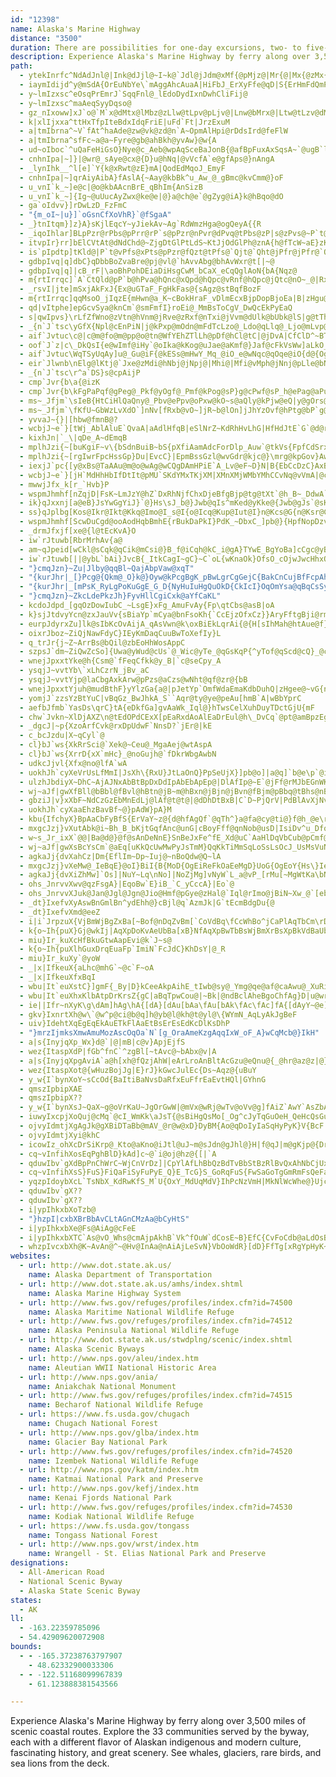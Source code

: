 ```yaml
---
id: "12398"
name: Alaska's Marine Highway
distance: "3500"
duration: There are possibilities for one-day excursions, two- to five-day itineraries, or see the entire byway over the course of several weeks.
description: Experience Alaska's Marine Highway by ferry along over 3,500 miles of scenic coastal routes. Explore the 33 communities served by the byway, each with a different flavor of Alaskan indigenous and modern culture, fascinating history, and great scenery. See whales, glaciers, rare birds, and sea lions from the deck.
path:
  - ytekInrfc^NdAdJnl@|Ink@dJjl@~I~k@`Jdl@jJdm@xMf{@pMjz@|Mr{@|Mx{@zMx{@~Mz{@hNh}@`Np|@zMn{@bNl|@`Mhx@pLhv@tLpv@zLpw@rLfv@xLhw@fL~t@rLlv@pLbv@`Mpx@tLrv@tLtv@nL`v@tLtv@vLzv@lLzu@pL|u@xLhw@hLfu@~L~w@pLfv@dMrx@lLtu@`Mhx@rLnv@tLvv@vL~v@tLxv@tLnv@xLhw@pLdv@xLbw@rLtv@~Lzw@bLlt@pLdv@nL~u@vL`w@vLzv@pLdv@pLdv@`Mdx@xLdw@vLbw@lLzu@zLhw@tLrv@|L|w@rLpv@nLvu@|Lzw@rLnv@`Mbx@jLpu@bLjt@lLpu@pLlv@|Lpw@jLlu@zLtw@lLnu@~K|s@vL~v@|Lvw@tLzv@nLvu@~Lbx@xLdw@jLju@lLtu@zLnw@dLzt@hLbu@tLrv@vL|v@pLhv@|Lrw@vLbw@tLtv@vLzv@|L|w@|Lrw@xLjw@fMxx@vLzv@vLbw@~L`x@xLfw@dMxx@bMjx@~L~w@lLru@tLvv@bMlx@nM`z@jMry@`Mdx@|Ltw@vLdw@hLbu@xK`s@|Kts@pKdr@~K|s@tKrr@zKns@hLfu@|Kps@dLvt@dLtt@bLbt@zKvs@dLtt@fLxt@xKbs@zKps@|Kls@tKxr@bLht@bLnt@dLrt@vK~r@`L`t@bLpt@`Lht@fLvt@`Lht@fLzt@lLru@xKbs@tKzr@tKpr@nKzq@~K|s@|Kns@|K|s@~Krs@~Kdt@lLnu@dKfu@pKrw@fKjv@jKrv@nKjw@~J`u@hKnv@zJrt@tJzs@lK~v@|Jtt@bKxu@bKtu@`Kfu@lK`w@fKdv@jKzv@zK`y@fKbv@nKpw@tKdx@dKzu@nKfw@hKpv@rKxw@fKhv@bKpu@nKhw@lKfw@hKjv@nKhw@hKtv@lK`w@fKfv@pKlw@hKpv@lKfw@tKdx@jKxv@nKhw@nKhw@bKru@dKzu@jK|v@jKvv@bKru@fKfv@lKdw@jKvv@jKvv@vKlx@lKdw@rKtw@jK~v@jKzv@hKfv@nKhw@lCbSrBtg@hCzo@nCvq@jCjp@nC|q@fC|n@hCpo@dCvm@fCfo@hCho@zChv@zCvu@vCzt@~C~v@`B~a@vCft@|C|v@zCbv@|Crv@`Dvw@|Cvv@xC`v@|Cjv@vCrt@vClt@|Crv@pChr@~Ctw@zCxu@zC|u@v@`SZzd@f@vx@Vt^
  - iaymIdijd^y@mSdA{OrEuNbYe\`mAggAhcAuaA|HiFbJ_ErXyFfe@qD|S{ErHmFdQmPhPu`@h[umBzQo{BxG{jD
  - y~lmIzxsc^eOsqPrEmrJ`SqqFnl@_lEdoDydIxnDwhCliFij@
  - y~lmIzxsc^maAeqSyyDqso@
  - gz_nIxoww]xJ`o@`M`x@dMtx@lMbz@zLlw@tLpv@pLjv@|Lnw@bMrx@|Ltw@tLzv@dMpx@zLnw@|Lvw@hKhq@~L~w@zLjw@xKjs@~Lzw@xLbw@|Lxw@dLrt@vL`w@zLhw@lLxu@lLru@pLjv@~Lxw@xLhw@xLlw@tLnv@zLpw@tLvv@tLtv@|Lvw@nL~u@tLvv@zLlw@tLvv@|Lrw@`Mdx@rLpv@nLzu@nL`v@`M`x@`Mpx@zLlw@`M`x@`Ol`A~L`x@fLzt@tOzbA|Mx{@dNx|@pMlz@jMpy@xM`{@pMhz@~Mj|@pM|y@hNn}@lMxy@zMt{@jMly@~Mz{@vM`{@~Lfx@pMbz@|Mv{@~Mf|@tMtz@|M|{@tMtz@lMvy@tM|z@~Mx{@nNb~@nMfz@xM~z@xMn{@pMfz@zMn{@hMny@lMry@pMhz@tMxz@jMry@vM~z@tNx~@tJrn@tJrn@pJzm@nJ|m@lLvu@dKpp@jJlm@lJlm@jJfm@dJpl@jIhi@tJpn@bKfp@zKjs@jMry@jMny@vM~z@dMzx@jMjy@nM`z@pLhv@dLvt@hMhy@bMjx@xNf_AjLru@vJpn@~Jbp@xIbk@fKrp@lKtq@dKzp@|Jho@dLtt@dKrp@lKrq@rKlr@xK`s@hLju@dKpp@bLjt@nK|q@pK~q@~K~s@tKxr@pKdr@tKlr@hK`q@vK|r@`Kfp@nM`z@bNl|@fKxp@hJdm@~K~s@tKpr@xKbs@pKbr@zKps@pMbz@~K|s@jKnq@dKtp@hK`q@|Krs@pKdr@zJho@vK~r@bLjt@jKdq@tKzr@lKrq@xK`s@dKnp@bLtt@dKlp@rKpr@tKpr@~Kzs@dKpp@zKjs@vK|r@~Kzs@`Khp@pK|q@vK|r@|Kvs@hKfq@dLpt@|Kvs@xJ|n@|Kvs@dLvt@|Kns@zJpo@zKjs@`Kbp@zKhs@dLvt@zKfs@rKrr@tLtv@zKhs@dLpt@jKlq@tKxr@|Kps@xKbs@pLhv@bLlt@~K|s@~K|s@tKpr@hKbq@|Jlo@jKpq@pKdr@bKfp@fKxp@fErX`J|k@fJvl@lJpm@bJfl@nK`r@~Irk@~Izk@dJxl@vIlj@
  - k|xlIjxxa^ttHxTfpIteBdxIdqFriE|uFd`Ft|JrzExuM
  - a|tmIbrna^~V`fAt^haAde@zw@vk@zd@n`A~OpmAlHpi@rDdsIrd@feFlW
  - a|tmIbrna^sfFc~a@a~Fyre@gb@ahBkh@yvAw}@w{A
  - ud~oIboc`^uQaFeHiGsO}Nye@c_Aeb@wpAqSceBaJonB{@afBpFuxAxSqsA~`@ugB`l@}wAvt@y}@nh@wZnj@kHvlCoRfzSyJbd@iClc@uO|fEylC
  - cnhnIpa|~]}|@wr@_sAye@cx@{D}u@hNq|@vVcfA`e@gfAps@}nAngA
  - _lynIhk__^l[e]`Y{k@xRwt@zE}mA|QodEdMqoJ_EmyF
  - cnhnIpa|~]qrAiyAibA}fAslA{~Aay@kbBk^u_Aw_@_gBmc@kvCmm@}oF
  - u_vnI`k_~]e@c|@o@kbAAcnBrE_qBhIm{AnSizB
  - u_vnI`k_~]{Ig~@uUucAyZwx@ke@e|@}a@ch@e`@gZyg@iA}k@hBqo@dO
  - ga`oIdvv}]rDwLzD_FzFmC
  - "{m_oI~|u}]`oGsnCfXoVhR}`@fSgaA"
  - _}tnItqm}]z}A}sKjlEqcY~yJiekAv~Ag`RdWmzHga@ogQeyA{{R
  - _iqoIhlar]BLpPzr@rPbs@pPrr@rP`s@pPzr@nPvr@dPvq@tPbs@zP|s@zPvs@~P`t@vOlp@pOxo@pObp@zOrp@rOhp@rO|o@nQvu@fQxt@|P|s@vPrs@jQ~t@fQ~t@dQvt@tQbv@xDbPtJna@|P|s@bPtq@bPjq@jPjr@pPxr@bE`QrC`RbKdp@bKjp@bKlp@`K`p@hKdq@lKpq@lKtq@fL|t@dLvt@hL~t@zKps@tLvv@nL~u@jLhu@jLlu@lLxu@rLrv@nLtu@dLxt@dLnt@dKpp@|Kvs@jLlu@bLpt@bLft@fL`u@zKls@lLru@hLfu@~K`t@dLpt@`L`t@fL~t@bKhp@pKjr@jLfu@|Kts@~K~s@tLtv@tLxv@jLfu@~K|s@~K~s@bLjt@zKls@~K~s@hLhu@jLhu@zKps@hL~t@jLpu@`Lbt@tLxv@|Kts@bLlt@~Kxs@dLpt@|Kvs@`Lbt@nL~u@xKhs@lKnq@bLrt@|Krs@~Kts@vK~r@|Jno@fLbu@~L~w@`Mbx@~L`x@|Ltw@hMjy@hLbu@vL~v@|Ltw@rLrv@`Mdx@fAdH
  - itvpIr}rr]bElCVtAt@dNdChd@~ZjgDtGlPtLdS~KtJjOdGlPh@znA{h@fTcW~aE}zK~xFwkO
  - is`pIpdtp]tKld@|P`t@vPfs@xPts@pPzr@fQzt@tPfs@`Qjt@`Qht@jPfr@jPfr@`Qlt@jPfr@`Plq@rPbs@xPls@~Pft@dQtt@bQjt@nPzr@tPbs@vPls@pPzr@jPhr@vPhs@nPxr@bPnq@fPzq@
  - gdbpIvq|q]dbC}qDbbBoZvaBre@pj@vl@`hAvvAbg@bhAvWxr@t[|~@
  - gdbpIvq|q]|cB_rF|\aoBhPohDEiaDiHsgCwM_bCaX_eCqQglAoN{bA{Nqz@
  - m{rtIrrqc]`A`CtQld@pP`b@hPva@hQnc@xQpd@hQpc@vRnf@hQpc@jQtc@nO~_@|Rxf@fQnc@zPrb@`Qbc@jOv_@`Pba@lRve@pP`b@rQfd@jTvi@lTxi@vQld@pS~g@rShh@bSdg@vSnh@`R~d@jRxe@vRjf@zQxd@xSnh@pQbd@xRpf@|Svh@jRve@pR~e@fRpe@vQld@~R~f@fPja@bQhc@nQ|c@bRde@vRnf@|Qxd@rRff@jSvg@|Rvf@~R|f@|Sxh@zRtf@zSvh@jSvg@~Szh@nS`h@lSxg@~S|h@`Tbi@jTri@pS`h@lSzg@fTli@`T`i@nT~i@pSbh@tShh@jStg@rSfh@zSrh@jTxi@nSxg@tSlh@nTxi@bTfi@fTli@|S|h@tShh@fTli@bSdg@`Tdi@`T`i@xSnh@hStg@jTpi@pTdj@vSjh@hTti@rSbh@vUnl@vJjb@zDvPfPds@|O`r@rPdt@lPrs@vPrt@lPts@rPft@pP~s@bPtr@tPpt@bPrr@vPnt@zP`u@rPht@pP|s@lOnp@pPbt@dO|o@fJnf@bNjt@fN~t@bOrw@|Mzs@pNzu@hOlx@hOtx@~Npw@pOdy@bO~w@hOpx@xNvv@zMls@jNhu@dOzw@tNnv@fOhx@`Otw@xNxv@`Orw@lO|x@nOdy@~Npw@jOnx@|Nlw@tOzy@bOvw@hOtx@hOlx@`Oxw@`Opw@lO~x@~Nlw@|Ndw@bO|w@lOby@tNdv@jOtx@vNpv@fOfx@~Nrw@vNrv@nO`y@~Npw@|Ndw@xNzv@xNtv@nOdy@~Nnw@fOhx@nNnu@hOpx@bO`x@xNrv@hOrx@`Orw@|Ndw@zN~v@`Opw@~Npw@|Ndw@nOdy@nOfy@`Otw@bO~w@xNtv@~Njw@vNrv@|N`w@xNvv@`Oxw@dO~w@tNjv@bO|w@lOby@nOby@fOjx@bOzw@lO|x@bOxw@bO`x@`Onw@dObx@jOtx@zN`w@|Nfw@~Njw@fOlx@bOzw@bOzw@|Ndw@fOhx@~Nlw@~Njw@~Nnw@fOjx@nOby@lO|x@hOrx@tOvy@fOnx@jOrx@pOry@fOfx@nOdy@nOby@fOhx@jOzx@fOhx@|Nhw@jOpx@fOjx@nOhy@bOvw@lO|x@zOtz@hOpx@jOvx@fOlx@|Nbw@pOly@vNnv@lOzx@xNzv@fOjx@zNzv@dObx@bO|w@jOxx@fOlx@~Nbw@dObx@~Nrw@dKzi@~Jnb@vPjs@vPls@rP~r@bQpt@dQtt@|P|s@`Qlt@zPts@xPps@jPnr@bQht@`Qjt@|P~s@rP|r@jPnr@nPpr@|Pzs@zPzs@xPrs@~P`t@hQbu@pPxr@lD`O
  - _rsvI|jte]mSxjAkFxJ{Ex@uGTaF_FgHkFas@{sAgz@stBqfBozF
  - m{rtIrrqc]qqMsoO_jIqzE{mHwn@a_K~cBokHraF_vDlmEcxBjpDopBjoEa|B|zHgu@`xEem@z}EmOhiGt\r_IvdAjbH
  - qd|vItphe]epGcvSya@knCm`@smFmfI}roEi@_MmBsToCgV_DwQcEkPyEaQ
  - s|qwIpvs}\rLfZfWno@zVtn@hVnm@jRve@zRxf@nTxi@jVvm@dUlk@bUbk@lS|g@tThj@rS`h@bShg@rMf\nSxg@hSrg@vQpd@xRnf@xQrd@hSpg@zTxj@dSfg@zRrf@nS|g@dLnYtQhd@lRve@vQld@dRje@vTlj@nU|k@vSnh@lQzc@|Rvf@xQtd@rOf`@rQbd@nR~e@rVfn@fTji@lPxa@|Qzd@zQrd@jRve@bRfe@rQdd@nRze@dRle@zQtd@~Rzf@`Rfe@tPhb@jSrg@hSrg@lQzc@`Rbe@`Q`c@dTfi@pTbj@rSdh@fSng@nQ|c@tPhb@lTzi@|JxV`}@~zBnI~SlPva@~Q~d@~S|h@jSxg@~Rzf@zQvd@~Qzd@pQdd@rQ`d@bRhe@jQtc@pQbd@|Ox`@~Qzd@dShg@fRpe@nR|e@pQ`d@`Rbe@rRdf@`Rbe@bPfa@nR|e@`R`e@hSrg@bRde@pRbf@fRje@nPbb@bQbc@~Q|d@xQpd@hSrg@rOd`@nQzc@dRhe@dQnc@nRze@nR~e@`P~`@tQhd@hRte@tRff@|Rzf@lSxg@bVfm@rRbf@dRje@`Rde@fRje@bRfe@`Ob_@|Qvd@bSfg@zSth@dThi@`T`i@rSfh@tSfh@tRlf@jSvg@|Ox`@pS~g@|Szh@jStg@pS`h@rPfb@xQrd@xPpb@xQrd@|Pxb@tPjb@vOn`@hPla@rOf`@lSzg@xPpb@tRhf@`Rbe@pPbb@xPnb@rPhb@vOl`@lPza@jRte@hQpc@`Qbc@jPra@
  - _{n`J`tsc\yGfX{Npl@cEnPiN|j@kPxp@mOdn@mFdTcLzo@_Ldo@qLlq@_Ljo@mLvp@o@vDqH|o@uH`q@}Hvq@sHnp@wH~p@]xCeBpSmFnn@oFbo@uFdp@oFdo@qFpo@aFdl@mFln@uFlp@{Fdq@{Frq@oFfo@{Ffq@mFrn@oF|n@oFho@{Fpq@{Fdq@qFvo@uFdp@{Frq@{Fnq@yF`q@}Ftq@{Fhq@sF|o@uFrp@sFro@wFrp@{Fjq@sF`p@oF|n@sFdp@kFtm@uFpp@wFvp@sFvo@uFbp@sF|o@qFlo@mFrn@kFnn@qFro@mFhn@mFrn@uFlp@gFfm@qFxo@{Ffq@yFdq@wFvp@sF~o@}Frq@}Epk@eAvp@gAvp@gAhq@cA`o@cAro@k@j^p@xn@v@vq@n@zl@x@xs@x@vs@t@br@r@~o@ZlWnDjo@lDjn@lDvn@lDpn@pDjo@nDdo@rD~o@rDhp@vDbq@rD~o@pDpo@nD|n@pDdp@rDzo@rD~o@vDhq@lDxn@rDto@nDho@pDxo@pDjo@xDxq@pDpo@lDxn@vD~p@nD~n@~Bbb@nFxc@vHxn@bIpp@bIvp@xHfo@|Hto@|Hzo@fIdq@fIfq@pH|m@tHrn@tHln@bI|p@`Ijp@hIpq@xHbo@|Hzo@fHdl@rHln@zHno@~Hbp@vHtn@bItp@|H|o@tHln@|Hvo@`Inp@xH~n@xHjo@jH~l@dIzp@zHjo@xHlo@zHpo@pHxm@dFbb@|Mbn@nNzo@fNdo@fM`l@vNpp@lNto@|Mdn@dN~n@pN~o@lNvo@vMpm@~Mhn@|Mbn@`Npn@|M`n@tMjm@nJdc@~Mln@vLjj@|Ldk@rM|l@zM`n@|Mbn@tLbj@pN`p@fN`o@dN`o@vMpm@lNvo@vMpm@jNho@hMhl@jNlo@jEbSrEvQnOjm@fOvl@tO~m@fOvl@xNlk@zNrk@pOvm@|Orn@vOdn@~Mdi@tO`n@rOtm@vOdn@pOtm@tO|m@dOnl@jNhj@hPxo@pPhp@vOdn@vObn@dPno@pPhp@lOhm@bOll@vOdn@jO`m@|Opn@tO~m@bPfo@lPdp@lOdm@xOhn@jPzo@hPxo@`Pbo@~Orn@dPlo@hNbj@xNjk@`Nli@xIl]~Q~d@zVvn@vRlf@hUrk@nS~g@~Pzb@|Sxh@`P`a@hUpk@dUlk@~V~n@nVzm@zSrh@hTti@vPjb@vUnl@rSfh@hSpg@fQlc@pP~a@dSjg@jSxg@lRve@nP~a@vQjd@~U~l@hRre@rQbd@|Rzf@dShg@xWpp@vUnl@bRbe@vVpn@`T`i@|Rxf@jQtc@zTtj@rPfb@bVdm@|Rzf@dPfa@pTdj@|Szh@fRje@|Txj@nR|e@pSbh@hQtc@xRlf@tTjj@dRhe@xRpf@~R`g@rRdf@tSjh@nQ|c@~Qzd@tUjl@lQzc@bR`e@xTrj@dQlc@~Qzd@hTri@rRbf@hRte@zRrf@tRhf@rPdb@pQdd@zQvd@tOj`@|Qzd@xQnd@vOl`@zRvf@hUnk@nU~k@|Svh@nR~e@~R|f@lT|i@`R|d@jQvc@rQdd@xRtf@dSfg@dQjc@`Rde@hRne@~Q~d@xQpd@`R`e@nQ|c@zTvj@dThi@tQfd@bUfk@zRvf@lSxg@vSlh@jSvg@lQxc@bWfo@jTvi@dUhk@vTlj@rTfj@tThj@bTdi@xTnj@zQvd@|Pxb@jRve@nS|g@~Tzj@jSvg@hTpi@lTzi@`U`k@rSfh@jSrg@rUfl@hUrk@jUrk@`Rde@nT~i@jUnk@lT|i@jQrc@lT|i@zRpf@bTji@~Tzj@hTpi@dRje@tQjd@|Sxh@fTni@vSlh@`W~n@pVbn@nV|m@xTpj@|Rzf@rUfl@pW|o@jWto@tVln@lTvi@`U`k@bVdm@rVfn@jUvk@fUlk@bVbm@fVnm@tUhl@fVnm@tTfj@vRpf@vUll@|Qxd@jUtk@vRlf@lTzi@zTtj@lUzk@bUdk@lTvi@`Vbm@fUlk@`U`k@rShh@dVhm@rS`h@zVvn@pT`j@jTvi@dTji@`U`k@jSvg@`T~h@rQdd@bRfe@nP`b@rK`XvOp`@`Sbg@dSdg@lS|g@bPda@pP`b@vNn^xQnd@lN|]xQld@lN`^xQnd@vNl^tMl\`P~`@fPla@bPfa@nR|e@vQld@nQ`d@hRne@lP|a@nO|_@rQbd@|U|l@nUxk@fVnm@nR|e@xJrVtPjb@hSpg@|Mx\rUfl@rWfp@fSjg@jTri@b\fy@tXhr@tYjt@bRfe@hPna@bQfc@lRze@rWfp@jWro@hVnm@rNh^pQ`d@jStg@tRjf@dVhm@zMv\jYvs@|Vvn@~U~l@pU`l@zUpl@tVln@nZzu@zQtd@rRhf@zXrr@~R|f@pV`n@|Y|t@|Vxn@zXtr@zSrh@hVtm@|Wvp@|Txj@lVxm@jTvi@tXhr@tThj@~S|h@lU|k@zQrd@|[zx@p[|w@~W~p@dUhk@zXxr@nT|i@~\zz@dRje@|Uvl@~V~n@dWho@xVrn@zUtl@tXfr@n]|{@pV`n@l[zw@bYfs@zXtr@bSbg@~W~p@nX~q@h[lw@pYbt@vXjr@tTjj@nV~m@jXtq@lZxu@fWlo@bTdi@b[fw@h[nw@lYxs@j[vw@b]b{@zXvr@lZvu@f]n{@t^f~@rWfp@|]x|@t`@fbAfWno@bZfu@x`@nbAf^j}@ra@hdAr\bz@r\bz@x]r|@jXvq@pc@`hA~_@|`Av[jx@he@pkAdYhs@|^x~@zb@rfAb[dw@db@jeAb^`}@l_@z_AdWho@dYjs@bZ`u@x^t~@j^r}@v[nx@fb@jeAfYns@|_@x`Azi@rtAh_@r_A|c@thA|^x~@pg@bpAni@zsA~q@zdBvr@hfBvj@lvAjc@vgAld@viAj^t}@r^b~@~T~j@zEtL
  - aif`Jvtuc\c@|c@m@fo@m@pp@o@tn@WfYEhZTlLh@pDf@hCl@tC|@jDvA|CfClD^~BTbDC`Ea@nEq@vD{A~EaBdD
  - oof`J`z|c\_DkQsI{e@wImf@iHy`@oIka@kKog@uJae@aKmf@}Jaf@cFkVsWw]aLkO_XeIyC_AkUzCk[fM}T`\qP`h@wC`JsBhI
  - aif`Jvtuc\WqTSyUqAy]u@_Gu@iF{@kESs@mHwY_Mq_@iO_e@wNqc@qOqe@iO{d@{Ogf@kPkg@qOme@{Oif@eOud@uLy^{Oef@yOcf@mOee@{Okf@oPsg@cPwf@yOcf@{H}U
  - eir`Jlwnb\nElg@lKtj@`Jxe@zMdi@hNbj@jNpj@|Mhi@|Mfi@vMph@jNnj@pLle@bNti@zMfi@`Nni@fNbj@jLzd@bNti@vMrh@|Mhi@nNxj@bNxi@pMbh@fN`j@lNrj@dN`j@pLle@`Hzh@rBpVT~VUfZObVIrM
  - _{n`J`tsc\r^a`DS}s@cpAijP
  - cmp`Jvr{b\a{@izK
  - cmp`Jvr{b\kFgPaPqf@gPeg@_Pkf@yOgf@_Pmf@kPog@sP}g@cPwf@sP_h@ePag@aPuf@wPeh@wPih@yO_f@iPkg@_Pqf@yOaf@gPag@gPeg@sOse@yO_f@yOaf@{Omf@cPsf@sPah@oOme@gNmb@kMo`@yCcJ{Kg[{CyIeLqh@kL{h@}Kwg@qLgi@mLii@mLci@wK}f@yKgg@aL{g@mLgi@gLoh@cLah@yKgg@qKmf@eLih@}Kog@sLwi@_Lyg@}Kqg@uL{i@gLsh@}Kqg@_Lug@yJ_d@}Jkh@_Kmh@kK_j@_Koh@wJmg@cK}h@mJsf@oKgj@qJyf@}Jkh@gKii@mKaj@{J}g@kKsi@oKij@wJyg@qKkj@iKqi@eJme@cK}h@cK_i@}Jkh@gKei@qKmj@eKei@kKwi@kKui@oKij@}Iud@yJ{g@sKqj@wJug@cK{h@}Jih@oJuf@cK{h@iKwi@eK_i@oKgj@aFgWwKsf@iBgIeO}[oRia@cTwc@iTed@aToc@}Tie@iU}e@uUmf@kTed@oUgf@wTyd@_Tqc@}Tie@eT{c@uT{d@cUme@qSub@cUse@yT_e@qTqd@cUue@_HuNsKkNuKuGmMiCqMMk_@]w^]c][_]_@}][w][a^]i^_@u][w][w]]e_@_@c_@_@{DEa^|Bq\xBe]xBu]zBo\xBw]zBg^~B}]|Bk]xBm]zBe]vBu\xBw\xBu\xB}[rBw\vBq\vBg\vBm\vBo\tBa^~Bu\vBeIf@uZrD{UnE}Dv@oY~Jo[|Jm[~Ju[|Jg\hKiVtHo[~Jc]rKa]rKw\lKs[~Jo[~Ju[~Jq[|Jq\jKi\hK}\nK{\pKc\fKy\lKy[bK{\pKo\fKqZrJw\nK{]|Kw[|Ji\jK{\lK{\pK{[`Ku\nKu\lKk\hKwYfJc[xJcZhJkXtI{XxImXrIyXxIsXvIqYdJiXpImY`J}X|I{YfJeXpI_XlIgY~I_Y|IaY|IuXtI{XzIuXvIkZnJkZnJkZnJaYzImY`JiY`JgXpIsXtIoZrJkY`JqXtIeY|I}WnIaYzIuZrJ{WlIcZjJ_ZhJqYbJsXvIaXnIqXtIoXtIsV|HwV|HkY~IqXvI{YfJmYbJuXvIyWjIiXrIuYdJyXzIgWdIkXpIiY~ImWfIgWdImVxHyXxIqWhIeWbIwXzIcXnI_XzHcFtA}Ip@mKz@sXk@a@A_OwAaWgCsVaCkWiCcV_CoWgC}VeCmUyBgVcCqVaCsVcCiWgCwVcCiVaCeVaC{U}BgVaC}VcCuVeCwVcCyWiCuWgCeWgC}TwBuVeCeV_CyU_CoU{B{UaC_V}BwVcCwVeC{XmCe\cD{ZyC}Z{CmZyCa[yCkZyCuYsCg[{CcZwC}[_DkYsCkZwCy[aDy\eDqZwCq[aDo\_Dm[aD{\eDu[}CeZyCoZwCs\cDi[}C{[_Di[_DsYqC}Z{CkYqCw\eDm\cDq[aDkMmAoYsCeZwCeWeCeYqCeZuC{XoC}XqC}XoCiYqCeYqCgXmCuXmCyYuCoXmCoXkCqYsCuYuCaYqC}WiCmXkCiXoCoXmCcXiCcXkCgWeCaYqCuYuCgYoCqXmCqXoCsXmCeYqCoXmCuYsCmXmCsVeC}VcCeV_CmVcCuRkB
  - ms~_Jfjm`\sIeB{HtCiHlQaQny@_Pbv@ePpv@oPxw@kO~s@aQly@kPjw@eQ|y@gOrs@_Qjy@mPjw@iQlz@qIda@wClNsGtYuHb]uGbUiVbo@yVfp@uVxo@kWjq@qIvTyB|F}GrSuNjz@mMtu@_Nvw@iKjm@{CzWYzOc@r_@SnOiBzO{DrZsA`KmH|h@yK|w@wJds@yKrw@gCzQoD~QuVdt@mVls@qW`v@oJvXqJrToBrEiDfa@b@fr@^rj@~Bbo@h@bO
  - ms~_Jfjm`\fKfU~GbWzLvXdO`]nNv[fRxb@vO~]jR~b@lOn]jJhYzOvf@hPtg@bP`g@nPdh@`D~OtHjk@bF~_@nGxe@rHbk@bHri@xA~KxBbMzLpn@t@xDz@jD
  - yvvaJ~{}|[hbw@fmnB@?
  - wcbjJ~e`}[tWj_AblAluE`QvaA|aAdlHfqB|eSlNrZ~KdRhHvLhG|HfHdJtE`G`@d@rLrM~SxUdTxUfW`Y`W~XfZh\`Yb[dW`Y|~@|cA|xA|_BhZj\bUzVdV`XhT~U~VxX~W~YlWhYdW`Y|FpGlOdMxJ`IdNvI~RtGpZxCtdDz[puDv^
  - kixhJn|`_\|qDe_A~dEmqB
  - mplhJzi{~[buKgiF~v\{bSdnBuiB~bS{pXfiAamAdcForDlp_Auw`@tkVs{FpfCdSrxNraGp~B`kB~iYxo_@
  - mplhJzi{~[rgIwrFpcHssGp}Du|EvcC}|EpmBssGzl@wvGdr@kjc@}\mrg@kpGov}Aw|TirlCemWcajB{jv@otfD
  - iexjJ`pc{[y@xBs@TaAAu@m@o@wAg@wCQgDAmHPiE`A_Lv@eF~D}N|B{EbCcDzC}AxBUxBh@|DjDdDrGxFdQxLpe@rL`e@~Ldf@tLfe@xLpe@zHxZbMhf@bMpf@~Ldf@xLre@xLte@nJd_@xKzf@lKve@xKzf@zKbg@vKtf@nK~e@lKte@tKtf@`Lpg@zFpWjDhO~Jnc@zK`f@bK~c@|Kdf@vKxe@rKhe@vKve@pJdb@dKbd@dK|c@~AdHb@nBx@fDfL~e@~Kde@fK|b@tKhd@lLjf@fL~e@bKtb@vKve@|Knf@bLzf@dLfg@jKrd@lKzd@rKre@~Jnc@fKfd@tKte@~Krf@dL|f@|DvO
  - wcbjJ~e`}[jH`MdHhHbIfDtIt@pMU`SKdYMxTKjXM|XMnXMjWMbYMhCCvNq@vVmA|@c@r@_Av@oAnHcU
  - mwwjJfx_k[r_`Hvb}P
  - wspmJhmhf[nZqjD|FsK~LmJzY@hZ`DxRhNjfChxDjeBfgBjp@tg@tXt`@h_B~_DdwA`xBvmAllBxWzk@njAr{Cn{~@d|}B
  - ik}qJxxnj[a@eB}JsYwGgYiJ}`@}Hs\sJ_b@}Jwb@qIs^mKed@yKke@{Jwb@gJs`@sK{d@{Kqe@mLeg@}Lwh@}L}h@cLef@qM}j@_EcQuFia@eA{i@Fkg@J_l@Hek@Han@Jim@Hsj@J}p@Hgp@Jeo@J_n@Hui@Jsq@Jkp@Hql@xA_j@rDmg@pKes@hKir@pGqb@`Lou@fK_r@zKot@pJko@vKgt@hMoz@~Ley@jFw]zAyp@`Bgt@zAcq@`Bws@zAyq@fB{v@`B{t@dBqv@`Bct@|A_r@`Bst@rAgm@xAap@vAoo@bBst@|Awq@nAqk@~Awr@bBmu@bBou@dBkv@`Bmt@|Akr@vAwn@zAwq@|A_r@xAqp@zAip@
  - ss}qJplbg[Kos@Ikr@Ikt@Kkq@Imo@I_s@I{o@Icq@Kup@Iut@I}n@Kcs@G{n@Ksr@CsMc@a^u@em@w@mo@OkMgAeb@mA{e@yAik@kAgd@}Aam@MqEc@c]s@qj@s@_k@w@om@y@io@}@qr@{@_q@{@cp@u@im@SyN~Aqo@jBiu@bBer@hBct@lBuq@|@g[H}XDaMDaUHcf@Fuf@@wCqB_g@wB_j@gBmd@[mg@Yif@Y}f@CuE~@gm@bAwo@XuP^y[l@uf@LoLd@kp@`@qn@Z_f@`@ek@\gj@F{IIog@Mep@Icm@Gu_@wAyn@{@}_@
  - wspmJhmhf[ScwDuCgd@ooAodHqbBmhE{rBukDaPkI}PdK_~DbxC_]pb@}{HpfNopDzvCyW~KglGtVgl@{FmkI}oE_zJsdGafI_|EkdFi`B_m@{@{`@dHskF|~A}sG`sDgn@jq@acIhiR}l@nv@q~@ns@awIdaBk|FzzBa_@nYse@`h@kgA||BoRzq@wQ|zB
  - _drmJfxjf[xe@{l@tEcKvA}O
  - iw`rJtuwb[RbrMrhAv{a@
  - am~qJpeid[wCkl@sCqk@qCik@mCsi@}B_f@iCqh@kC_i@gA}TYwE_BgYoBa]cCgc@yBs`@uBg_@aB_ZyAqWqA{T}Cej@iCie@cDok@yCci@iDgm@cDok@yCqi@wCih@uBa_@{Fc[qIed@oIgd@gJ{f@iJ_g@_Iqb@iJ_g@yHwa@oHw`@uFua@{Gmg@eHkh@aH}g@gHei@}Gmg@yHmk@gH{h@iI{m@_Hug@wB}OaDgu@iCim@oCuo@yCqq@{Bsh@o@aOQ_e@Uck@Syl@Om_@Qga@U{n@Wco@Wgr@Uao@Ow]?uj@?iv@?cq@?gn@?en@?wg@?ek@@qj@Ain@?qDcBsd@eCyp@eC}q@gCcr@_@oJoDyp@aDsl@sDcr@qDqq@kD_o@kCuf@aC}c@mHgd@gIig@cJwj@yIoi@yIqi@_Ken@qHod@cJsj@iFw[sNaj@qKsa@qGqViMe]cO}`@gPec@{Mm^}Ns`@kQse@yNg`@eOca@eAuCoK}c@_HyYwCmi@mD{o@oDyo@kDko@qD_q@uDoq@OgCIo@I_@s@}BwI{UiB{EsL}VcCgFsEgGcEyF
  - iw`rJtuwb[||@ybL`bAi}JvcB{_ItkCagI~gC}~C`oL{wKnaOk}OfsO_cOjwJwcHhxQoyH
  - "}cmqJzn}~Zu|Jlby@qqBl~QajAbpVaw@xqT"
  - "{kurJhr|_[}Pcg@{Qkm@_O}k@}Oyw@kPcgBgK_pBwLgrCgGejC{BakCnCujBfFcpAhGsf@pJ{]"
  - "{kurJhr|_[mPsK_RyLgPoKuGgE_G_D{NyHuIuHgQuOkD{CkIcI}OqOmYsa@qBqCsSy`@iEiIuKa_@kMkc@eMwb@_Mmb@gHgVgJk[sKy^wLya@eIuXgLm`@cCmIkMcYcSsc@aSmc@mTcf@aMqXmQo`@{S_e@}T{f@uTof@mQq`@_Skc@cSuc@oQs`@cSsc@qUah@kVmi@uSwd@cUgg@aUcg@cQ{_@mPy^yRcc@sRub@iS_d@yR}b@qO_]sRib@}JqT"
  - "}cmqJzn}~ZkcLdePkzJh}FyvHllCgiCxk@aYfCaKL"
  - kcdoJdpd_[gqOzDowIubC_~LsgE}xFg_AmuFvAy{Fp\qtCbs@asB|oA
  - k}sjJtdvyYcn@zxJauVv{sBiaYp`mCya@bnFsoKh{`CcEjzOfxCz}}AryFftgBji@rmIlfMj~iAbfJdzi@hR`{CmF`aDcqDlp[a|m@x{xFixOf_sA{aIfqf@_nGvuLi`EzpHk{GxnDasFtqAopGddA
  - eurpJdyrxZu]lk@sIbKcOvAijA_qAsVwn@k\oxBiEkLqrAi{@{H[sIhMah@htAue@f}AiZvqAoAzQf@jU~XxmAlkAfmDtFvTd_@|gDjCpf@`BzpEf^ph\re@xnUjE`nU{ApjAmJxeAmcBz`Y_cAf}TefCnhXcUhoAcQf_AcuHbwU
  - oixrJboz~ZiQjNawFdyC}IEyKmDaqCuuBwToXefIy}L
  - q_trJr{j~Z~ArrBs@bQil@zbEoHhWosAppC
  - szpsJ`dm~ZiQwZcSo]{Uwa@yWud@cUs`@_Wic@yTe_@qGsKqP{^yTof@qScd@cQ}_@cU_g@cTke@eMuXwNo[kNw]}EyLeJsd@k@kCgC{k@qAkYgCok@iCwk@mCsm@oCen@gCuk@iCcl@uCwo@aBq^eCck@iBoa@kCom@}Cer@oCen@yC_q@yC{q@{Cwq@mCom@mCim@cCij@kCsl@eCak@wAm[aCci@aCwi@eC}j@mCkm@aC{i@mCam@[{GcEsj@sD}f@qEsm@qEum@u@yJkAgIkCyMaA{Bw@y@kBAoGdA
  - wnejJpxxtYke@h{Csm@`fFeqCfkk@y_B|`c@seCpy_A
  - ysqjJ~vvtYb\`xLhCzrN_jBv_aC
  - ysqjJ~vvtYjp@laCbgAxkArw@pPzs@aCzs@wNht@qf@zr@{bB
  - wnejJpxxtYjuh@mudBthF}yYlzGa{a@|pJetYp`OmfWdaEmaKdbDuhQ|zHgee@~vG{n[fyDkdJlqGmbIxqHqzCrbHylChpPcxLzfL{bSpkLorYrsQerh@zxPuwl@`yRk`u@pxNmbw@|iAs{X}s@odO{iCecNwsDidD
  - yomjJ`zzsYzBtYuC|vBqGz_BwJhkA_S``Aqr@ty@ye@peAu[hmB`A|wBbYprC
  - aefbJfmb`YasDs\qrC}tA{eDkfGa]gvAaWk_Iql@}hTwsCelXuhDuyTDctGjU{mF
  - chw`Jvkn~XlDjAXZ\n@tEdOPdCExX[pEaRxdAoAlEaDrEul@h\_DvCq`@pt@amBpzEgItMedBliBcItJyj@pgAk}AxpBaHzLarBv_GaXhu@gYbn@{mB|vCsHxJwWfY_|A`eAqJvKm}BlbEwHxGu|Ip~@oyB}L
  - _dgcJ|~p{XzoArfCvk@rxDpUdwF`NnsD?`jEr@|kE
  - c_bcJzdu|X~qCyl`@
  - cl}bJ`ws{XkRrSci@`Xek@~Ceu@_MgaAej@wtAspA
  - cl}bJ`ws{XrrD{xX`mHc}_@noGujh@`fDkrWbgAwbN
  - udkcJjvl{Xfx@no@lfA`wA
  - uokhJh`cyXeVrUsLfMmI|JsXh\{RxU}JtLaOnQ}PpSeUjX}]pb@o]|a@q]`b@e\p`@i^xb@_]la@iZj^aZb^sV~YoLlNwCnDaDdEgCvEcA`D{@rEUxCGrAJ`VRhi@Xpk@DfJNvGTfE`@tD|AnK
  - ulzhJbdiyX~DhC~AjAJNxAbBtBpDxDdIpAbEbApEp@|DlAfIp@~E`@jFf@rMJbEGnWKpb@CbNM~EOvB_@fCwApLaDjXQxA_AvG]xEKzELlZRdf@JtWJpWR~`@Ppa@NrZN|GXtE^|D`@hCdB`F
  - wj~aJf|gwXfBll@bBbl@fBvl@hBtn@jB~m@hBxn@jBjn@jBvn@fBjm@pBbq@tBhs@nBtp@hBjn@fBpl@fBvm@hB`n@fB|l@~A~h@nBzp@lBxo@hBpm@hAb`@rA~d@jBdn@`Bfj@dBll@EbRg@|_@sB|p@qCdn@uCdn@qCdm@wCdo@sClm@mCfl@qCfm@uChn@uCxm@{Cxp@yCzo@wCxn@sC|m@wC`o@sCdm@sCnn@uCzm@yCto@U`FA`V^xTvCxTjFfYzGlW|Ozm@zNtj@hNfi@tObm@rO~l@`Onk@lOnl@bOhk@jFlS`C~GpBlD~ApAlCHzMK~POfPKnPQtOMlSQh@]f@u@pB}GbFyPv@gDPuBJ}CO}Dm@}FcFq_@kBqNcEiQ
  - gbziJ|v}xXbF~NdCzGzEbMnEdLj@lAf@t@t@|@dDhDtBxB|C`D~PjQrV|PdBlAvXjNvAt@nSxGnYnGzStEbPnDzRhEjOdD`XbGb\dHv\nHb]tHx]xHv[dHb[~Gh]rHlBb@dRlDjG`BhYvDvTtCjQ~BzNnBhYtDf[dEl[dEzZbEx[fEj[bE`Z~Dd[bEfZxD|ZdE~Z`EtZ`Ev]tEv\nEz\nEfEv@
  - uokhJh`cyXaaEhzBavBf~@}pAdW}pA}M
  - kbu{IfchyX}BpAaCbFyBfS{ErVaY~z@{d@hfAgQf`@qTh^}a@fa@cy@ti@}f@h_@e\rb@mRnY{T`g@cMp\{Rxc@kNjYkQnP}HbOqKjUyVd_@qTh]_Wd_@o_@lu@oMz_@qEbSsP`VaS|W_RdWgTtViN~OeLpT_GbNu@jN`Bla@fF|UnF|Zt@xKeBxVkE`T_IfI{\lTob@vRwSlFuSbO_Q~OkYbYyKtNmXvYeV~V_LhPk`@j^uQb_@mUzVqVhPwa@hQ}WjI_JpE_M~M{Nr\}Xtw@{Dl^iJbb@iQpb@oTnPcWjLwUnYcGzNqRr~@_P`jAob@xkAmm@`s@ui@xp@g\zKq^oNgd@ok@qXqi@yZqk@iG{UaEwh@g@sw@cIi~@{Kcs@mN}j@aL_NsSW_NvJiWjL{Zf@aTcTqQkk@uIu~@gMqj@yVyx@wa@e|@ya@ev@qh@ep@mg@qNie@_E{OcHwLyU_Jwc@_@ai@uB_cAqI{k@{EmQiL}CoOT_`@|Qqu@~Lgp@]}u@fYacAr`@e`@xb@gYvVgh@nJyc@eKyVmPws@et@_|@s}@shAgoAqt@eaAup@ewAmc@ctBsNixB_CmzBh@qpDbIa`Ct`@_eDjy@ydE`v@icCpk@_|A~|@mxBvv@ufAllAi{ApoA{}Dlq@miGvq@qcCrhAmrBpdAso@`c@s`@lf@geArn@yzEhn@uwG~LgpEmf@wqF}LehBkTa{E{X_`F
  - mxgcJzj}vXutAbk@i~Bh_B_bKjtGqfAnc@unG|cBoyFff@qnNob@usD|IsiDv^u_Dfq@egGziCgYlUmTbQsRrOqUdRsObMmQpNkWvScZ|UmWvSkWtSkShPuSnPeWlSqSpPeT|PqB~A_K`HsN|JwSvNkTdOeRnMeMzIuM~Iea@lRwQnIqFjB_PxFsKtDa\bEyEj@s[lAa]nA_YdAq[jA}[nAk^pA}XbA_\pAa_@tAc]pAy]nA_\nAc\nAq[hAk[lAw^tAg[hAoZhAe^rA}\pAa\jAqPn@iY?oE?aUpCuGx@w[tIiZpLkPlGka@|Om]~Ma]xMs[`Ma_@xNw^pN_a@tOsWdKa\jMy]bN{YdLc\hMg^lN}[fMm^lNe\hMk]|Mk`@lO}ZpIgJhCcRpHoIjDyOlL{EpDgPbLuSvNcShNsUbPi[nTe[lTy\tUgc@lZk_@rWcY|Ry]lVoVvPwTnOqStNi]`Vw[vTg`@fXk]bVi\fUkY~Rca@|XaYzRuf@`]eTbO{VdQ}R`NeVvPcSlNeIzFuOzLsMfK
  - w~s_Jr_ixX`@@|Ba@d@}@f@sAnDeNnE}SnBeJxFe^fE_Xd@uC`AaHlDqVbCub@pCmf@fBmZ|@iW`B{d@~Aud@jBmi@rBgl@T_H?kl@@il@Hym@Jcm@Hmm@J}m@Hwk@Hqd@Xwi@Xah@Zqn@Zam@cCqm@aC{k@eC}l@gCan@gCqn@gCon@kCgo@gCqn@iCwo@gCsn@cCgm@iCko@cCwm@s@yP
  - wj~aJf|gwXsBcYsCm`@aEq[uKkQcUwMwPyJsTmM}QqKkTiMmSqLoSsLsOcJ_UsMsVuNmTgMwHuDkMiCeGUeWy@qX}@eZcAoYcAyYaAgY_AqX}@qZeAiX}@uYaAmYaAw[eAsYaAm[eAo[gAyRm@eYu@qXu@gXs@uXu@}Xs@uYw@iXs@yYw@sYu@oYw@cZw@{Xu@yYw@mZw@iZw@wYw@cXs@}Xs@}Wu@kXs@cXs@iUm@}BC{D@cWjAcNmA
  - agkaJj{dvXahCz|Dm{EflIm~Dp~Iuj@~nBoQdw@Q~lA
  - mxgcJzj}vXeMw@_IeBqE}@oI}BiI{B{MoD{OgEiReFkOaEeMgD}UoG{OgEoY{Hs\}Ie\yI{\aJw[uIg@MyF{BqDkFmB{HiBkP_AsXW{SKwYQkd@Ogf@Oee@Qwg@Oof@`A{UvC_S~EsOxFaMzEmIrNyMjC{BpJaHtMkL|OoNbRqPpXiV~W_VdTmR~W{UxZmXfViTnXkVtUuSx[oYfHaIbDgGfGsNnI}UbFeRbA{DzIuZlLea@`Ku]~Lqb@jKo^jLaa@bOeh@nMwc@pNof@dNue@lPmk@zPkl@tMmd@rJq\bK{]bNqe@fP{j@rQkn@jImYpBcHl@sBrCmKrB{Lj@iKFiLMaN_@kO}@gLOyA{AaMcBaJ_Kq]qDgM}HqOqJsPqA{BeMsVgJuQcJmQaKcSoJaRuKcTeGsLgIaP{BkD{C}CsDqCoHuDiVsAiW{A{UwAoYaBuRgAc[iBo[iBsF[kBPmAx@oArAiAnCwHpYqA|Es@rBe@l@_@FiADsAZ{@T
  - agkaJj{dvXiZhMw]`Os]|NuY~Lq\nNo]|NoZjMg]vNyW`L_a@vP_[rMu[~MgWtKa\bNqWzKwW~KkR`IiWvKcZdMoWvK}ZtMa\dNy^pOs\nNmVfKea@|Pk\hN{]bOy[bNuZlM{\pNe_@|O_X~KqXjLqY|LqVhKa[tMo\jNy]bOea@zP_]vNm[xMs\lNiUtJe\fN{W`LgFfByK~AsYlCsq@rGu[xCgXfCeZpCo\`Dc[vCu_@nDke@lEge@pEic@`E_c@bEka@xDgYjCu\`Dw]fDgTpB}V`C{TrB}ShAmT|@
  - ohs_JnrvvXwv@qzFsgA}|EqoBw`E}iB_`C_yCccA}|Eo`@
  - ohs_JnrvvXJuk@Jan@Jgl@Jgn@Jio@Hmf@pGye@zHal@`Iql@rImo@jBiN~Xw_@`[eb@hHwJr[sNjZ{Mz\gOj]oO|]yOf]oOr]sO~]yOb]mOh^_Pv]uOb^}Oz]yOl^aPzRyIf]eZf^a[f^}Zf^_[~]yZ|]wZf^a[zEeEd]sQb]qQn\cQx]_R|[yP~]cRz]_Rd^eRb^eRd^gR|\kQpTiL
  - _dt}IxefvXyAswBnGmlBn^ydEhh@}cBjl@q`AzmJk|G`tEcmBdgDu{@
  - _dt}IxefvXmd@eeZ
  - i|i`JrpzuX{VjBmWjBgZxBa[~Bof@nDqZvBm[`CoVdBq\fCcWhBo^jCaPlAqTbCm\rDkUjCiS~BeSzCsO~BkZrE}VxDs[|EuDj@q[dHo[dH_[|Gy_@pIeATa^xLaZ`Ki]nLuYzJy[xK}UhIiBn@cAb@o[|Mk^jO_]tNg[vM}\tNm\jNoZhMkZjM_@N
  - k{o~Ih{puX}Gj@wkIj|AqXpDoKvAeUbBa[xB}NfAqXpBwTbBsWjBmXrBsXpBkVdBaUbBeZxBmg@pDmWnBeWjBc\`CuXrBkXpB}]hCc^fCi^jCe_@pCe]bCsZ|BaZvBaXnBa\~Bw[`C_WjBgZxBa\bCc^hC_^hCmYrB_[|Bq\bCkVhBwT|Auj@dEm]fCsd@dD{`@vC}`@vCi`@rC{^nCga@xCi]dCu[~B}b@~Cqc@bDi^jCca@vCiDV
  - miu}Ir_kuXcHfBkuGtwAapEvi@k`J~s@
  - k{o~Ih{puXlhGuxDrqEuaFp`ImiN`FcJdC}KhDsY|@_R
  - miu}Ir_kuXy`@yoW
  - _|x|IfkeuX{aLhc@mhG`~@c`F~oA
  - _|x|IfkeuXfxBqI
  - wbu|It`euXstC}]gmF{_By|D}kCeeAkpAihE_tIwb@sy@_Ymg@qe@af@caAwu@_XuRiUyR
  - wbu|It`euXhxKlbAtpDrKrsZ{gC|aBqTpwCou@|~Bk|@ndBclAheBgoChfAg}D|u@wrGlCaeMws@szN
  - ie||Ifr~nXyK\g\dAm]hAg\hA{[dA}[dAu[bAa\fAu[bAk\fAc\fAc]fA{[dAyY~@e]hAc\fAy\fAy]hAa]hAo]jA{[dAm]dAgUt@qYbAi[bAg[dAy]jA{\dAu\fAu\fAk_@lA{\hAa\dAk[bAc\hAm\bAs]hA_Z`Aq_@pAa]fAw]jA_]hAe]fAe\dAa]hAg\bAe_@nAy[bAe]hAa^jAg]hA{]jAe^jAe]hAa]hAs]hAg]fAy]hAu\hAe]fAi]jAi\dAu[bA_]hAy\hAo\fAu\dAe]hAo\fAgZ`A}[fAq\dAq\fA{\hAs[bA_Z`Aq\hAc]jAw[dA}DNgJpCu[lJ_GdByWrKyN|FyGnCyXvTcUvQ_TxV{HdJiIjIiXrXy[b\w[b\aYhYsT|TqMxMkXhYeX`YaPtP}[z\iZh[wVpWiYdZsZt[uXpYkYfZm\n]}\~]a\`]i[j\sVjWyZx[u\t]o\r]m\l]c\b]m\n]a[~[a[`\c\`]g]j^u\v]wVlWy[~\a\~\s\t]u\v]o[l\iZh[a\b]q]p^m\l]k[j\c[b\o\p]g\f]k]l^{[|\c\b]sZn[m\n]y[z\u\t]}MnNm\l]u\t]{\|]y]z^g]h^c^f_@c]f^k]j^e]h^aYzYm^p_@s\r]{]|^q\t]c^b_@y\|]yJdKwU|RqS~PuZbJwFbByTxDa\vFyYdFo\zF}WtEw\|F{[vFi]bGc\vFg[~M{LhFsZ|[oSdTcXlXwZd[qX~XqZ|Z_[n[sZ|Zw\h]m]z]o]|]}[h\s]d^eGhGuWtd@iIvNmNfn@}C~MmDdTwJdl@eKbn@eK|m@oKbo@sKto@mK~n@yKlp@qCtPqBfk@gBdg@pAhl@pAvl@tAdo@n@bZaAnk@eAvm@aAjk@u@vc@iA`q@eAvm@gApo@eAbn@cAvm@gAhn@cAzl@aAzl@_A~i@y@nd@sC|n@wCvp@yCjp@wCrp@uC~o@sCvn@sClo@uCto@wC`p@sCtn@qCln@sCxn@qCnn@qCpn@qCjn@uCxo@uCpo@{Brf@uCto@q@nOwHho@{H`p@{H|o@kHpm@}Gnk@wHjo@}Hjp@yHpo@qHpn@_Ev\yOro@W`A{Rxm@qRzl@uRlm@qSdo@uSvo@yMfb@qIvL{RzVw\rb@y[pa@g[x`@y\xb@{]|c@c]bc@k]lc@y\tb@_^dd@{]|c@{ThYkLtGwYPe\Rc^VcLDaFeB{CkEuUuYyVe[uXo]wZw_@uYq^qSgWyJaG{HmBc\{@}[y@o\{@q\_Ac^_A{]}@aWq@qB`@qA~@{@`By@lBa@rCiAlP
  - gkv}IxnrtXh@w\`@w^p@ci@b@q]h@yb@l@kh@t@yl@\{WYmN_AqLyAkJgBeF
  - uiv}IdehtXqEgEqEkAuETkFlAaEtBsErEsEdKcDlKsDhP
  - "}mrzIjmksXmwAmuMozAscOqOa`N`[g_OraAmeKzgAqqIxW_oF_A}wCqMcb@}IkH"
  - a|s{InyjqXp_Wx}d@`|@|mB|c@v}ApjEjfS
  - wez{ItaspXdP|fGb^fnC`^zgBl[~tAvc@~bAbx@v|A
  - a|s{InyjqXpgAviA`a@h[xh@fQzjAhW|eArLroAnBltAcGzu@eQnu@{_@hr@az@z|@}mBf`AcfCvt@_iCpp@efCt_@m~ApdA{tDz`@mxAhZgtAjOofApFod@t@mSHsLiBcH
  - wez{ItaspXot@{wHuzBojJg|E}rJ}kGwcJulEc{Ds~Aqz@{uBuY
  - y_w{I`bynXoY~sCcOd{BaItiBaNvsDaRfxEuFfrEaEvtHQl|GYhnG
  - qmszIpbipXAE
  - qmszIpbipX??
  - y_w{I`bynXsJ~QaX~g@oVrKaU~JgOrGwW|@mVx@wRj@wTv@oVv@g]fAiZ`AwY`AsZbAa]hAi]hAk[bAa`@nAmVt@iZbAk]hAc\fA}\fAs\hAm[bAu\fAs\fAwX|@q[fAm\dAa\fA{[bAo\fAg]fA_]jAq\dAw\fAe]hA}\hA{ZbAw\dA_]jAk]hAsPh@
  - iuwyIxcpjXoQuj@cMq`@cI_WmKk\aJsT{@sBiHgQsMo[_Og^cJyTqGuOeH_QeHcQsGuO}LeZgHcQaRmd@}O_`@yO{_@aQib@}Qad@qNk]cJwTyFcFoGw@{XtHgQzEy]pJoYzHcIxBm\jZ_]|Zi\hZu]p[{\zZg\fZu\pZ}SnRgZ|^gT|WaSlVq\ta@u\xa@s]zb@i\ja@s\ta@mJjLaVva@mUv`@oTf_@cUf`@_S`]qZjh@y[hj@wQd[kEnH}OtZcYvi@sVne@yUfd@iTva@yVze@qYjj@kVde@eVzd@}Wpg@kVde@kVde@uVte@sWhg@wPrm@mJx\uNhh@yLxp@eMfr@wCbPaEhp@}Djo@aEhp@gAnViBdc@iCnl@iCnm@mC`o@sC~o@oCfo@sCpp@oCho@uC|p@iCrm@oCvn@oCno@wCpq@qCfp@uCzp@sCrp@mCrn@uC`q@qCro@oCto@oCdo@qCpo@qC`p@qC|o@qCbp@wClq@sCtp@oC~n@aI|n@kI`p@{Htm@kIdp@{Hxm@iI|o@oIvp@qHfl@sGzg@{Hxm@aG`e@gIro@cIfo@kIzo@kI~o@eIlo@wHbm@gIro@kIbp@_Ihn@qHjl@_Ijn@cI~n@eIho@mHlk@cI|n@eIno@_Ijn@mIhp@aInn@iIfp@aIpn@eIdo@mIjp@uH|l@eIfo@eIdo@aEr[cKdm@gNby@
  - ojvyIdmtjXgAgJk@gXBiDTaBb@mAV_@r@w@xD}DyBM{Ao@qDoIyIaSqHyPyK}V{BcF
  - ojvyIdmtjXyi@khC
  - icowIz_ohXcDrSiKrp@_Kto@aKno@iJtl@uJ~m@sJdn@gJhl@}H|f@qJ|m@gKjp@{Dr^cAjJmEtk@wElm@uEvm@}Ebo@_Ffp@qEhl@uEnm@cFjp@wEnn@yEdn@{Evn@}Eho@uEpm@uEjm@}Epo@cEji@{Ezn@_Fbp@}Epn@yEtn@cFtp@{Evn@yEtn@_Fpo@cFlp@wEjn@oEhl@yE|m@mE|k@wE|m@eF`q@OnBuEd\wInXmJhN}LdI_ZbHi[zHo\jIu\jI{ZxH_ATcQ]eO{DsCs@eUyEs\cHy\cHeToEqSiE_L}BaHAiIjBwVrMeG~CuJbJ_GtLwPrVoLlHoOlHmPqAgP}DsJuAgIWg@?uUnAy\dBuWpAiZ|AqET}Gs@wPmHiRgIeJ}DgPuNkC}BsDsDw[o[_K{JwMqPuSk]eKyPsMmVsEqI_F_NoIyU{HcPoLqVyKcUqPo]gGiMqEgCmEu@eTqA}FpAaGnH{OpNmSbRqDhByYtJyE~AuHnEsJtKsH`IoUpV}U`FyCj@uHdEwQnNwT|P}TdQmLtCgMTaKk@sVyDyQk@yAG}W?i]?_]@y[?u[Au]?s\@iE@uFt@iG|C{ZlTuXrR_]|Uq]jVs[~Te[nTg[tT_[jTu[~T}HxAaYhD{[|D{XfDyW~CiXfDeD`@K@}HaAaGaFeCoI
  - cq~vInfihXosEqPghBlD}kAd]c~@`i@oj@hz@{[|`A
  - qduwIbv`gXdBpPnChWrC~WjCnVrDz]|CpYlAfLhBbQzBdTvBbStBzRlBvQxAhNbCjUxCzX`AjJnB|QpCtWrG~m@lGzl@pGnm@|Gjo@lGtl@nGbm@pGnm@jGpl@fGvk@vGrn@rGvm@|Gdo@jGxl@zGzn@rG~m@zG`o@|Gpo@nG|l@lFjg@fBbT?lNk@tQqDrVaExWuIti@yJtn@wElZ
  - cq~vInfihXsS}FuS}FiQaFiSyFuPyE_Q}E_TcG}S_GoRqFuS{FwSaGoTgGmRmFsQeFa@MgRkJ}LeG{SkKgS}JwSeKcMkG{@c@eSiXsP}TmReWqD_FoMu[qMu[wKeXgKgW{BkFiEiNaDaKkGcSkFqP{EmO}F}QgE_NgDaY{Ds\sCgVwDw[kC_UsCkVqDyZiCmToCyUwD{[cDuXcEq]{Di\{Du\iDuYuDk[kDgZsEs_@uEc`@qEq_@{Dg\sEu_@cEo]qEu_@wDq[uCaViDiY{Dm[uCyS}AcL
  - yqzpIdoybXcL`TsNbX_KdRwKfS_M`U{OxY_MdUqMdV}IhPcNzVmH|MkNlWcWhe@}Ujc@mT|`@gT~`@{R|P_QfPaYjXoUzTqU|T_SjRoVzUm@j@oRtTiCxCiNt`@gMb_@oNbb@}Kd\eM|^mKd[yMd`@gNna@_Mp^gOtc@gMh_@yMj`@wK~[uNnb@iHna@qH~b@iHtb@cHxa@yGp`@_Gr]qFx[oHhc@}G~`@kHtb@yGx`@yGp`@uFh\oGt_@oGf_@iHnb@qGp_@aHva@gHhb@gHjb@wGh`@yGr`@_EbVoCbK{FfT}FpTyJ~^cKt_@oLzc@}Jh_@aG~TaLjb@sJn^uKja@_Lhb@eLzb@wKja@sJr^yKta@uJt^yK|a@iL`c@qJl^uKja@yJ~^kKr`@cLrb@eLtb@{Kza@wLjd@Sx@iOla@mLl[kLd[qBpFiH|NeSja@sRn`@gTdc@iSpa@iThc@oRd`@oS~a@_Txb@aS`a@kSva@iR|_@}Pn]wTf\uKzOqW|SkT`QwVdSqV`SsV`SiTbQqRpOaVrRsQxNwStP{UjR}VhSgWrSaVtRwUfR}TrQaVrRkU|Q}VhSoRrOcSbPaXhTgWrSoV|R}UlRuUfRqV`SqUbRuVdSoV|RgVvR{TpQeVvReOxLqTfQwVdSoV|RmV|R{VhSkSfP}NpLqV~RoThQ}VhSyUhRaWnScWnScVrRcT~PuW~S?CcUzQgVvRcT~PoFtG}]rb@cNnPoPbXcPnWsO|VsNjU{PtXyRj[qRb[cSv[eRrZmP~W_PlWoP`XuRj[kRtZoJnO}PxWaRdYuSp[{RjZuQtXkOrUyPpWaO`U{PrWwRfZ{Sv[uSn[}QbYcRjYkRrYkTn\eStZiSb[gRnYwPjWoQpXqQtXeQ|WwPlWwJfOaPnV}RlZkQjXsQtX_SpZcQ|WuPhW}Q`Y}Sz[iRrYqQrX}Q`YoLtQaRdY_RdY{PpW_T~[yOdViPvV{S|[gQ~WwSr[wRdZqQrXcQ~WoQnXaPnVwRbZ{S|[qP`WsSl[{Q|XcQbXgN~SgSxZyRjZoSd[iRtYwSp[cQzWwPnW_QxWiNbTsR`ZuR`ZwRfZ{Q~X}QdYsGvJmObRcRbU{AjBkP~CsIdBeSE}R?mSCmS?cQAqRAaTAuRAkSAqS?qSCgSAiUC{R@mRCeQ?wRC}R?aSAeS?uSCiPAaO?wRAgSAoRCwR?qRAwQAuSCmS@{RC{RAqS?_SCcS?wPAuSAoQA_SAoRC{S?cSAuRAiSA}R?_PCeRgG{RsGqC}@uNgSoMsQsHmKCE_DsM}H}[}G_YoE{QuDsO}F}UgGeW_FiSaEwPyEsRwHq[_GcVgG_W}GeYeHwYwGkXgHwYoGyWeG_WcHkY}EeS_GiVoFwToE_RsFeUkGgWeG{VgFcTmFqToE_ReF{SsGaXcGwVkAwEeJeTgGmNmEaK{QwOuBgBiQcD_OmCsEq@iFs@}P}BuSuCiSoCgOqBsSsCsSqCkRiCcTwCoP{B}RmCsSsCgU}CwSsCoJqAkSqCoSsCqRkCgSoCoTwCmSqCsRkCmSqCoSoCkIkA
  - qduwIbv`gX??
  - qduwIbv`gX??
  - i|ypIhkxbXoTzb@
  - "}hzpI|cxbXBrBbAvCLtAGnCMzAa@bCyHtS"
  - i|ypIhkxbXe@Fs@AiAg@cFeE
  - i|ypIhkxbXTC`As@vO_Whs@cmAjpAkhB`Vk^fOuW`dCosE~B}EfC{CvFoCdb@aLdOsBjI`@zKjCxLtGvaAnr@tGxDjGtB|iRdoE|m_@faKhkBzKneAcQd_UefKlvOyfHtvOueHtvOmdHxvOecHzvO_bHbwOw`H`wOm_HjwOk~GjwOe}GlwO}{GrwOwzGjpWi|KlrNwwKfhGwiGtlMc{OfmMgyOlmMkwO|mMouOhnMssOtnM{qOboM_pOloManOvoMklOfpMojOnpMwhOzpM}fOhqMceOrqMicO~qMsaOhrM{_OtrMe~N`sMm|NjsMszNvsM}xN`tMiwNfyPcaRzgJu{KxjM}jObkMgiOpsJidLxuNygUteLosQffLyqQvfLapQdgLinQrgLqlQbhLwjQrhL_iQ~hLigQpiLseQ~iLycQxfRu`Yre@acAd]_{AlnA{rG|hFihXzn@}cDveDyoSnqEawXjrE{uXfbDkwRtiDgjRhy@igCln@imAfw@kj@fm@oGxc@nGp[hRluDjjBxc@vX`VlEhcE_hAzXcPbGiRrhCu|OzqDw{T|Mk_AdFcz@bJ_kZvFofJn`@gwK|h@e_Ibw@}hLxq@c}Izj@}gG|p@ymEdfB}yHh{GwrVhOeeA|Eys@rAgrFt@{rA|Eus@n_BopH|QcpA|BseAqZco^Lun@~D}a@zIy\|qCaaJhFuX|BuRdp@gfKhFcu@jFqRrH_HpkHkbCnkN_mErSyI|`McfBfY{JtMiN`Kk_@hOolAbFmp@rE__@riGsdJnfC{rBj|H}gEt`Acr@do@ccA~fM{eVncKeuRzbEy{HxoKaaRhpKo_RhqJknPdjLcvStkKidRplLetSjGse@toB}{UfaC_gYn|AsuQnzActKpc@o_EzdAqiNdJgk@tPyg@t_@wn@z}LucRjbLw{PzbLczPvnFedIjcDylG`~JcrRruLomUdpKcsUrkFshL|Oka@bpAu|EvpGahVbaCgpI`H}O|}BqeC~PwQnfH_yE~PiNjLuQnvBodFxqDiuIxEcPbAcJEmJ_BaNemA_~FkBcKqDqN{DkJ_EoIsG_G{g@yRu{Bo|@irGygB}FwAeEsAqCuAwHwHuDuGcs@{qAgBsFaAmFSoCEkDJiCb@wC`L{a@NW^GhFCnCdB
  - whzpIvcxbXh@K~AvAn@^~@Hv@InAa@nAiAjLeSvN}VbOoWdR}[dD}FfTg[xRgYpHyK~NeTvU{]hJqNzI}MfCyD|C_G~GuMtHsNbFsJbIoOnL{TvFuKdNwWjPi[pNiXpPq[`GaLhCeFt@}A|AaBjBsAdFyAdCm@hOyDnJcCvL{CnBg@`IT~Ev@|FjAlFtB|EnCtI`GxPnLhIxFfIxFvMhJzCrBhBp@zC~@tEZzEEdKMbRSbPSjPSxHG|LQjEEvNQzRSdOSdSUbQUtPQ~RWjPQrUWlRUtQUfPS`RQxPS~T[lTUrW]zTU`Y]lY]xWYdY_@xNMjEg@fDsB`DyChIiLvSwc@dSsb@zTwe@hTqd@bN{YjNaZpTee@hOy[dKqTv@_BnBuEnCwDpDkClD{BlQsJjQoJnH_E~PiJ~PgJxPeJjU_MxLwGlQsJlE_CjDV
websites:
  - url: http://www.dot.state.ak.us/
    name: Alaska Department of Transportation
  - url: http://www.dot.state.ak.us/amhs/index.shtml
    name: Alaska Marine Highway System
  - url: http://www.fws.gov/refuges/profiles/index.cfm?id=74500
    name: Alaska Maritime National Wildlife Refuge
  - url: http://www.fws.gov/refuges/profiles/index.cfm?id=74512
    name: Alaska Peninsula National Wildlife Refuge
  - url: http://www.dot.state.ak.us/stwdplng/scenic/index.shtml
    name: Alaska Scenic Byways
  - url: http://www.nps.gov/aleu/index.htm
    name: Aleutian WWII National Historic Area
  - url: http://www.nps.gov/ania/
    name: Aniakchak National Monument
  - url: http://www.fws.gov/refuges/profiles/index.cfm?id=74515
    name: Becharof National Wildlife Refuge
  - url: https://www.fs.usda.gov/chugach
    name: Chugach National Forest
  - url: http://www.nps.gov/glba/index.htm
    name: Glacier Bay National Park
  - url: http://www.fws.gov/refuges/profiles/index.cfm?id=74520
    name: Izembek National Wildlife Refuge
  - url: http://www.nps.gov/katm/index.htm
    name: Katmai National Park and Preserve
  - url: http://www.nps.gov/kefj/index.htm
    name: Kenai Fjords National Park
  - url: http://www.fws.gov/refuges/profiles/index.cfm?id=74530
    name: Kodiak National Wildlife Refuge
  - url: https://www.fs.usda.gov/tongass
    name: Tongass National Forest
  - url: http://www.nps.gov/wrst/index.htm
    name: Wrangell - St. Elias National Park and Preserve
designations:
  - All-American Road
  - National Scenic Byway
  - Alaska State Scenic Byway
states:
  - AK
ll:
  - -163.22359785096
  - 54.42909620072908
bounds:
  - - -165.37238763797907
    - 48.62332900033306
  - - -122.51168099967839
    - 61.123888381543566

---
```


Experience Alaska's Marine Highway by ferry along over 3,500 miles of scenic coastal routes. Explore the 33 communities served by the byway, each with a different flavor of Alaskan indigenous and modern culture, fascinating history, and great scenery. See whales, glaciers, rare birds, and sea lions from the deck.
